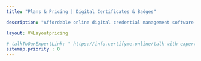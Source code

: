```yaml
---
title: "Plans & Pricing | Digital Certificates & Badges"

description: "Affordable online digital credential management software with 100+ credentialing features. Research & compare our plans and features"

layout: V4Layoutpricing

# talkToOurExpertLink: " https://info.certifyme.online/talk-with-expert"
sitemap.priority : 0
---
```

